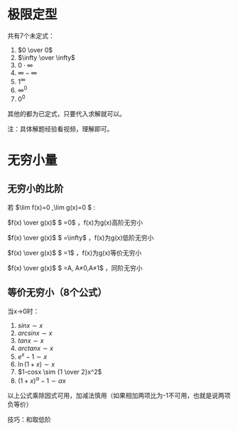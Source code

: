 # 极限定型

共有7个未定式：
1. $0 \over 0$
2. $\infty \over \infty$
3. $0\cdot\infty$
4. $\infty - \infty$
5. $1^\infty$
6. $\infty^0$
7. $0^0$

其他的都为已定式，只要代入求解就可以。

注：具体解题经验看视频，理解即可。

# 无穷小量

## 无穷小的比阶

若 $\lim f(x)=0 ,\lim g(x)=0 $ :

$f(x) \over g(x)$ $ =0$ ，f(x)为g(x)高阶无穷小

$f(x) \over g(x)$ $ =\infty$ ，f(x)为g(x)低阶无穷小

$f(x) \over g(x)$ $ =1$ ，f(x)为g(x)等价无穷小

$f(x) \over g(x)$ $ =A, A≠0,A≠1$ ，同阶无穷小

## 等价无穷小（8个公式）

当x->0时：
1. $sinx \sim x$
2. $arcsinx \sim x$
3. $tanx \sim x$
4. $arctanx \sim x$
5. $e^x-1 \sim x$
6. $\ln (1+x) \sim x$
7. $1-cosx \sim {1 \over 2}x^2$
8. $(1+x)^ \alpha -1 \sim \alpha x$

以上公式乘除因式可用，加减法慎用（如果相加两项比为-1不可用，也就是说两项负等价）

技巧：和取低阶


